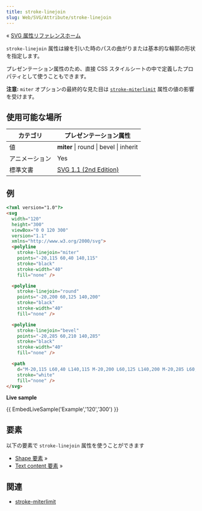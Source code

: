 ```yaml
---
title: stroke-linejoin
slug: Web/SVG/Attribute/stroke-linejoin
---
```


« [SVG 属性リファレンスホーム](/ja/docs/Web/SVG/Attribute)

`stroke-linejoin` 属性は線を引いた時のパスの曲がりまたは基本的な輪郭の形状を指定します。

プレゼンテーション属性のため、直接 CSS スタイルシートの中で定義したプロパティとして使うこともできます。

**注意:** `miter` オプションの最終的な見た目は [`stroke-miterlimit`](/ja/docs/Web/SVG/Attribute/stroke-miterlimit) 属性の値の影響を受けます。

## 使用可能な場所

| カテゴリ       | プレゼンテーション属性                                                                 |
| -------------- | -------------------------------------------------------------------------------------- |
| 値             | **miter** \| round \| bevel \| inherit                                                 |
| アニメーション | Yes                                                                                    |
| 標準文書       | [SVG 1.1 (2nd Edition)](http://www.w3.org/TR/SVG/painting.html#StrokeLinejoinProperty) |

## 例

```html
<?xml version="1.0"?>
<svg
  width="120"
  height="300"
  viewBox="0 0 120 300"
  version="1.1"
  xmlns="http://www.w3.org/2000/svg">
  <polyline
    stroke-linejoin="miter"
    points="-20,115 60,40 140,115"
    stroke="black"
    stroke-width="40"
    fill="none" />

  <polyline
    stroke-linejoin="round"
    points="-20,200 60,125 140,200"
    stroke="black"
    stroke-width="40"
    fill="none" />

  <polyline
    stroke-linejoin="bevel"
    points="-20,285 60,210 140,285"
    stroke="black"
    stroke-width="40"
    fill="none" />

  <path
    d="M-20,115 L60,40 L140,115 M-20,200 L60,125 L140,200 M-20,285 L60,210 L140,285"
    stroke="white"
    fill="none" />
</svg>
```

**Live sample**

{{ EmbedLiveSample('Example','120','300') }}

## 要素

以下の要素で `stroke-linejoin` 属性を使うことができます

- [Shape 要素](/ja/SVG/Element#Shape) »
- [Text content 要素](/ja/SVG/Element#TextContent) »

## 関連

- [stroke-miterlimit](/ja/docs/Web/SVG/Attribute/stroke-miterlimit)
